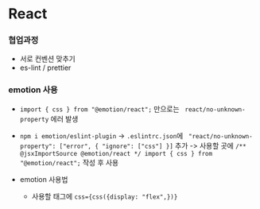 # React

### 협업과정
- 서로 컨벤션 맞추기
- es-lint / prettier

### emotion 사용
- `import { css } from "@emotion/react";` 만으로는 ` react/no-unknown-property` 에러 발생
- `npm i emotion/eslint-plugin` -> `.eslintrc.json`에 ` "react/no-unknown-property": ["error", { "ignore": ["css"] }]` 추가 -> 사용할 곳에 ``` /** @jsxImportSource @emotion/react */ import { css } from "@emotion/react"; ``` 작성 후 사용

-  emotion 사용법
    - 사용할 태그에 `css={css({display: "flex",})} `